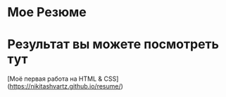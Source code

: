 # Мое Резюме

# Результат вы можете посмотреть тут

[Моё первая работа на HTML & CSS] (https://nikitashvartz.github.io/resume/)
